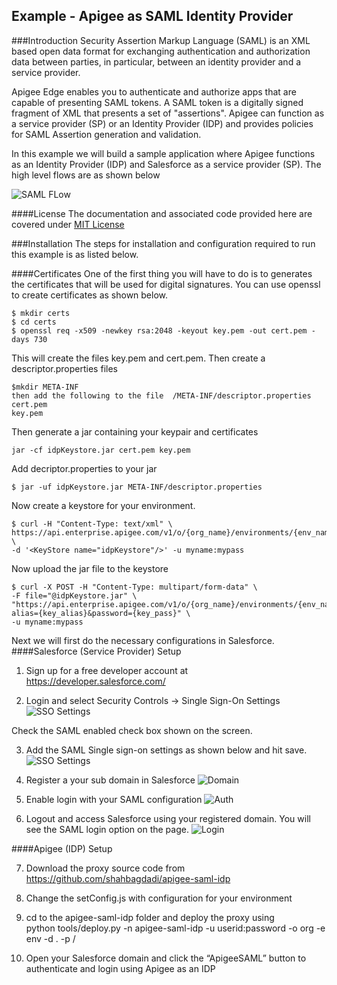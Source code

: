 ## Example - Apigee as SAML Identity Provider

###Introduction
Security Assertion Markup Language (SAML) is an XML based open  data format for exchanging authentication and authorization data between parties, in particular, between an identity provider and a service provider. 

Apigee Edge enables you to authenticate and authorize apps that are capable of presenting SAML tokens. A SAML token is a digitally signed fragment of XML that presents a set of "assertions". Apigee can function as a service provider (SP) or an Identity Provider (IDP) and provides policies for SAML Assertion generation and validation. 

In this example we will build a sample application where Apigee functions as an Identity Provider (IDP) and Salesforce as a service provider (SP).  The high level flows are as shown below

![SAML FLow](https://github.com/shahbagdadi/apigee-saml-idp/blob/master/images/saml-idp.jpg "SAML Flow")



####License 
The documentation and associated code provided here are covered under [MIT License](https://github.com/shahbagdadi/apigee-saml-idp/blob/master/LICENSE.md)


###Installation 
The steps for installation and configuration required to run this example is as listed below.

####Certificates
One of the first thing you will have to do is to generates the certificates that will be used for digital signatures. You can use openssl to create certificates as shown below.

```
$ mkdir certs
$ cd certs
$ openssl req -x509 -newkey rsa:2048 -keyout key.pem -out cert.pem -days 730
```

This will create the files key.pem and cert.pem. Then create a descriptor.properties files
```
$mkdir META-INF
then add the following to the file  /META-INF/descriptor.properties
cert.pem
key.pem
```

Then generate a jar containing your keypair and certificates
```
jar -cf idpKeystore.jar cert.pem key.pem
```

Add decriptor.properties to your jar
```
$ jar -uf idpKeystore.jar META-INF/descriptor.properties
```

Now create a keystore for your environment.
```
$ curl -H "Content-Type: text/xml" \
https://api.enterprise.apigee.com/v1/o/{org_name}/environments/{env_name}/keystores \
-d '<KeyStore name="idpKeystore"/>' -u myname:mypass
```

Now upload the jar file to the keystore
```
$ curl -X POST -H "Content-Type: multipart/form-data" \
-F file="@idpKeystore.jar" \ "https://api.enterprise.apigee.com/v1/o/{org_name}/environments/{env_name}/keystores/idpKeystore/keys?alias={key_alias}&password={key_pass}" \
-u myname:mypass
```

Next we will first do the necessary configurations in Salesforce.
####Salesforce (Service Provider) Setup

1. Sign up for a free developer account at https://developer.salesforce.com/

2. Login and select Security Controls -> Single Sign-On Settings 
![SSO Settings](https://github.com/shahbagdadi/apigee-saml-idp/blob/master/images/step2.png "SSO Settings")

Check the SAML enabled check box shown on the screen.

3. Add the SAML Single sign-on settings as shown below and hit save.
![SSO Settings](https://github.com/shahbagdadi/apigee-saml-idp/blob/master/images/step3.png "SSO Settings")

4. Register a your sub domain in Salesforce
![Domain](https://github.com/shahbagdadi/apigee-saml-idp/blob/master/images/step4.png "Domain")

5. Enable login with your SAML configuration
![Auth](https://github.com/shahbagdadi/apigee-saml-idp/blob/master/images/step5.png "Auth")

6. Logout and access Salesforce using your registered domain. You will see the SAML login option on the page.
![Login](https://github.com/shahbagdadi/apigee-saml-idp/blob/master/images/step6.png "Login")


####Apigee (IDP) Setup

7. Download the proxy source code from https://github.com/shahbagdadi/apigee-saml-idp

8. Change the setConfig.js with configuration for your environment

9. cd to the apigee-saml-idp folder and deploy the proxy using  
python tools/deploy.py -n apigee-saml-idp -u userid:password -o org -e env -d . -p /

10. Open your Salesforce domain and click the “ApigeeSAML” button to authenticate and login using Apigee as an IDP
